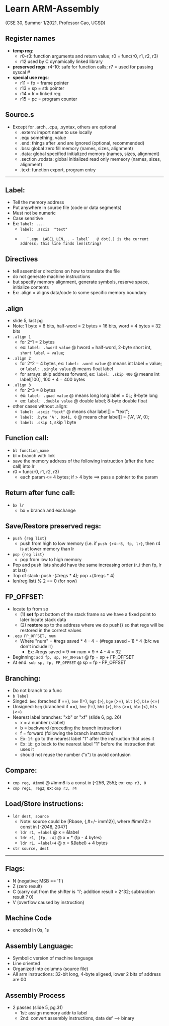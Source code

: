 # Learn ARM-Assembly
(CSE 30, Summer 1/2021, Professor Cao, UCSD)

## Register names
- __temp reg__: 
  - r0-r3: function arguments and return value; r0 = func(r0, r1, r2, r3)
  - r12 used by C dynamically linked library
- __preserved regs__: r4-10: safe for function calls; r7 = used for passing syscal #
- __special use regs__:
  - r11 = fp = frame pointer
  - r13 = sp = stk pointer
  - r14 = lr = linked reg
  - r15 = pc = program counter

## Source.s
- Except for .arch, .cpu, .syntax, others are optional
  - .extern: import name to use locally
  - .equ something, value
  - .end: things after .end are ignored (optional, recommended)
  - .bss: global zero fill memory (names, sizes, alignment)
  - .data: global specified initialized memory (names, sizes, alignment)
  - .section .rodata: global initialized read only memeory (names, sizes, alignment)
  - .text: function export, program entry

---------------------------------------------------------------
## Label:
- Tell the memory address
- Put anywhere in source file (code or data segments)
- Must not be numeric
- Case sensitive
- Ex: `label: ....`
  - `label: .asciz  "text" `
  -        `.equ  LABEL_LEN, . - label`   @ dot(.) is the current address; this line finds len(string) 

## Directives
- tell assembler directions on how to translate the file
- do not generate machine instructions
- but specify memory alignment, generate symbols, reserve space, initialize contents
- Ex: .align = aligns data/code to some specific memory boundary 

## .align
- slide 5, last pg
- Note: 1 byte = 8 bits, half-word = 2 bytes = 16 bits, word = 4 bytes = 32 bits
- `.align 1`
  - for 2^1 = 2 bytes
  - ex: `label: .hword value` @ hword = half-word, 2-byte short int, `short label = value`;
- `.align 2` 
  - for 2^2 = 4 bytes, ex: `label: .word value` @ means int label = value; or `label: .single value` @ means float label
  - for arrays: skip address forward, ex: `label: .skip 400` @ means int label[100], 100 * 4 = 400 bytes
- `.align 3`
  - for 2^3 = 8 bytes
  - ex: `label: .quad value` @ means long long label = 0L; 8-byte long
  - ex: `label: .double value` @ double label; 8-byte double float
- other cases without .align:
  - `label: .asciz "text"` @ means char label[] = "text";
  - `label: .byte 'A', 0x41, 0` @ means char label[] = {'A', 'A', 0};
  - `label: .skip 1`, skip 1 byte
 
## Function call:
-  `bl function_name`
  - bl = branch with link  
  - save the memory address of the following instruction (after the func call) into lr
- r0 = func(r0, r1, r2, r3)
  - each param <= 4 bytes; if > 4 byte ==> pass a pointer to the param 

## Return after func call:
- `bx lr`
  - bx = branch and exchange 

## Save/Restore preserved regs:
- `push {reg list}`
  - push from high to low memory (i.e. if `push {r4-r8, fp, lr}`, then r4 is at lower memory than lr
- `pop {reg list}`
  - pop from low to high memory
- Pop and push lists should have the same increasing order (r_i then fp, lr at last)
- Top of stack: push -(#regs * 4); pop +(#regs * 4)
- len(reg list) % 2 == 0 (for now)

## FP_OFFSET:
- locate fp from sp
  -  (1) __set__ fp at bottom of the stack frame so we have a fixed point to later locate stack data
  -  (2) __restore__ sp to the address where we do push{} so that regs will be restored in the correct values
- `.equ FP_OFFSET, num`
  - Where "num" = #regs saved * 4 - 4 = (#regs saved - 1) * 4 (b/c we don't include lr)
    - Ex: #regs saved = 9 ==> num = 9 * 4 - 4 = 32 
- Beginning: `add fp, sp, FP_OFFSET`   @ fp = sp + FP_OFFSET
- At end: `sub sp, fp, FP_OFFSET`      @ sp = fp - FP_OFFSET

## Branching:
- Do not branch to a func
- `b label`
- Singed: `beq` (brached if ==), `bne` (!=), `bgt` (>), `bge` (>=), `blt` (<), `ble` (<=)
- Unsigned: `beq` (branched if ==), `bne` (!=), `bhi` (>), `bhs` (>=), `blo` (<), `bls` (<=)
- Nearest label branches: "xb" or "xf" (slide 6, pg. 26)
  - x = a number (~label)
  - b = backward (preceding the branch instruction) 
  - f = forward (following the branch instruction)
  - Ex: `1f`: go to the nearest label "1" after the instruction that uses it
  - Ex: `1b`: go back to the nearest label "1" before the instruction that uses it
  - should not reuse the number ("x") to avoid confusion
  
## Compare:
- `cmp reg, #imm8` @ #imm8 is a const in [-256, 255]; ex: `cmp r3, 0`
- `cmp reg1, reg2`; ex: `cmp r3, r4`

## Load/Store instructions:
- `ldr dest, source`
  - Note: source could be [Rbase, {,#+/- imm12}], where #imm12:= const in [-2048, 2047] 
  -  `ldr r1, =label`     @ x = &label
  -  `ldr r1, [fp, -4]`   @ x = * (fp - 4 bytes)
  -  `ldr r1, =label+4`   @ x = &(label) + 4 bytes
- `str source, dest`
-------------------------------------------------------------------
## Flags:
- N (negative; MSB == '1')
- Z (zero result)
- C (carry out from the shifter is '1'; addition result > 2^32; subtraction result ? 0)
- V (overflow caused by instruction)

## Machine Code
- encoded in 0s, 1s

## Assembly Language: 
- Symbolic version of machine language
- Line oriented
- Organized into columns (source file)
- All arm instructions: 32-bit long, 4-byte aligeed, lower 2 bits of address are 00

## Assembly Process
- 2 passes (slide 5, pg.31)
  - 1st: assign memory addr to label
  - 2nd: convert assembly instructions, data def --> binary
